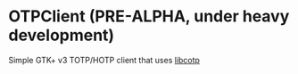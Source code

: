 # OTPClient (PRE-ALPHA, under heavy development)
Simple GTK+ v3 TOTP/HOTP client that uses [libcotp](https://github.com/paolostivanin/libcotp)
 